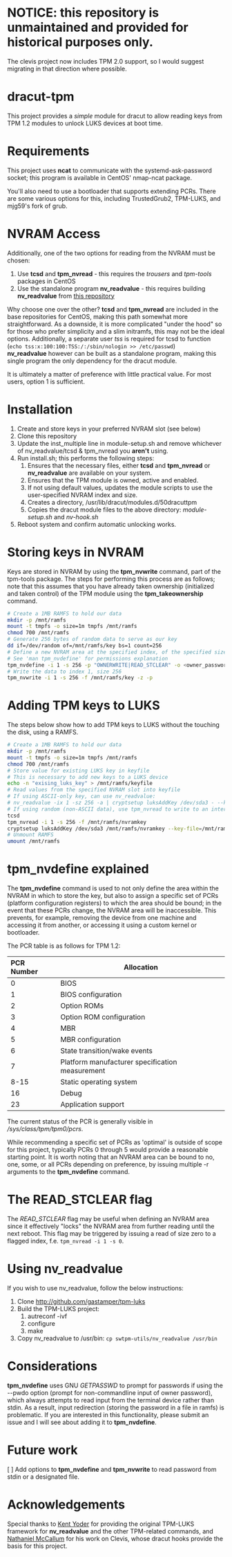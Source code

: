 # NOTICE: this repository is unmaintained and provided for historical purposes only.  
The clevis project now includes TPM 2.0 support, so I would suggest migrating in that direction where possible.
  
  
# dracut-tpm
This project provides a *simple* module for dracut to allow reading keys from TPM 1.2 modules to unlock LUKS devices at boot time.

# Requirements
This project uses **ncat** to communicate with the systemd-ask-password socket; this program is available in CentOS' nmap-ncat package. 

You'll also need to use a bootloader that supports extending PCRs.  There are some various options for this, including TrustedGrub2, TPM-LUKS, and mjg59's fork of grub.

# NVRAM Access
Additionally, one of the two options for reading from the NVRAM must be chosen:
1. Use **tcsd** and **tpm_nvread** - this requires the *trousers* and *tpm-tools* packages in CentOS
2. Use the standalone program **nv_readvalue** - this requires building **nv_readvalue** from [this repository](http://github.com/gastamper/tpm-luks)

Why choose one over the other?
**tcsd** and **tpm_nvread** are included in the base repositories for CentOS, making this path somewhat more straightforward.  As a downside, it is more complicated "under the hood" so for those who prefer simplicity and a slim initramfs, this may not be the ideal options.  Additionally, a separate user *tss* is required for tcsd to function (```echo tss:x:100:100:TSS:/:/sbin/nologin >> /etc/passwd```)  
**nv_readvalue** however can be built as a standalone program, making this single program the only dependency for the dracut module.

It is ultimately a matter of preference with little practical value.  For most users, option 1 is sufficient.

# Installation
1. Create and store keys in your preferred NVRAM slot (see below)
2. Clone this repository
3. Update the inst_multiple line in module-setup.sh and remove whichever of nv_readvalue/tcsd & tpm_nvread you **aren't** using.
4. Run install.sh; this performs the following steps:
   1. Ensures that the necessary files, either **tcsd** and **tpm_nvread** or **nv_readvalue** are available on your system.
   2. Ensures that the TPM module is owned, active and enabled.
   3. If not using default values, updates the module scripts to use the user-specified NVRAM index and size.
   4. Creates a directory, /usr/lib/dracut/modules.d/50dracuttpm
   5. Copies the dracut module files to the above directory: *module-setup.sh* and *nv-hook.sh*
5. Reboot system and confirm automatic unlocking works.

# Storing keys in NVRAM
Keys are stored in NVRAM by using the **tpm_nvwrite** command, part of the tpm-tools package.  The steps for performing this process are as follows; note that this assumes that you have already taken ownership (initialized and taken control) of the TPM module using the **tpm_takeownership** command.
```sh
# Create a 1MB RAMFS to hold our data
mkdir -p /mnt/ramfs
mount -t tmpfs -o size=1m tmpfs /mnt/ramfs
chmod 700 /mnt/ramfs
# Generate 256 bytes of random data to serve as our key
dd if=/dev/random of=/mnt/ramfs/key bs=1 count=256
# Define a new NVRAM area at the specified index, of the specified size
# See 'man tpm_nvdefine' for permissions explanation
tpm_nvdefine -i 1 -s 256 -p "OWNERWRITE|READ_STCLEAR" -o <owner_password> [-r <PCR1> -r <PCR2> ... n]
# Write the data to index 1, size 256
tpm_nvwrite -i 1 -s 256 -f /mnt/ramfs/key -z -p
```

# Adding TPM keys to LUKS
The steps below show how to add TPM keys to LUKS without the touching the disk, using a RAMFS.  
```sh
# Create a 1MB RAMFS to hold our data
mkdir -p /mnt/ramfs
mount -t tmpfs -o size=1m tmpfs /mnt/ramfs
chmod 700 /mnt/ramfs
# Store value for existing LUKS key in keyfile
# This is necessary to add new keys to a LUKS device
echo -n "exising_luks_key" > /mnt/ramfs/keyfile
# Read values from the specified NVRAM slot into keyfile
# If using ASCII-only key, can use nv_readvalue:
# nv_readvalue -ix 1 -sz 256 -a | cryptsetup luksAddKey /dev/sda3 - --key-file=/mnt/ramfs/keyfile
# If using random (non-ASCII data), use tpm_nvread to write to an intermediary file
tcsd
tpm_nvread -i 1 -s 256 -f /mnt/ramfs/nvramkey
cryptsetup luksAddKey /dev/sda3 /mnt/ramfs/nvramkey --key-file=/mnt/ramfs/keyfile
# Unmount RAMFS
umount /mnt/ramfs
```

# tpm_nvdefine explained
The **tpm_nvdefine** command is used to not only define the area within the NVRAM in which to store the key, but also to assign a specific set of PCRs (platform configuration registers) to which the area should be bound; in the event that these PCRs change, the NVRAM area will be inaccessible.  This prevents, for example, removing the device from one machine and accessing it from another, or accessing it using a custom kernel or bootloader.

The PCR table is as follows for TPM 1.2:

| PCR Number | Allocation       |
| :---------- | ---------------- |
|0           | BIOS             |
|1         | BIOS configuration |
|2         | Option ROMs |
|3         | Option ROM configuration |
|4         | MBR |
|5         | MBR configuration |
|6         | State transition/wake events |
|7         | Platform manufacturer specification measurement |
|8-15         | Static operating system |
|16         | Debug |
|23         | Application support |

The current status of the PCR is generally visible in */sys/class/tpm/tpm0/pcrs*.

While recommending a specific set of PCRs as 'optimal' is outside of scope for this project, typically PCRs 0 through 5 would provide a reasonable starting point.  It is worth noting that an NVRAM area can be bound to no, one, some, or all PCRs depending on preference, by issuing multiple -r arguments to the **tpm_nvdefine** command.

# The READ_STCLEAR flag
The *READ_STCLEAR* flag may be useful when defining an NVRAM area since it effectively "locks" the NVRAM area from further reading until the next reboot.  This flag may be triggered by issuing a read of size zero to a flagged index, f.e. `tpm_nvread -i 1 -s 0`.

# Using nv_readvalue
If you wish to use nv_readvalue, follow the below instructions:
1. Clone http://github.com/gastamper/tpm-luks
2. Build the TPM-LUKS project:
   1. autreconf -ivf
   2. configure
   3. make
3. Copy nv_readvalue to /usr/bin: `cp swtpm-utils/nv_readvalue /usr/bin`

# Considerations
**tpm_nvdefine** uses GNU _GETPASSWD_ to prompt for passwords if using the --pwdo option (prompt for non-commandline input of owner password), which always attempts to read input from the terminal device rather than stdin.  As a result, input redirection (storing the password in a file in ramfs) is problematic.  If you are interested in this functionality, please submit an issue and I will see about adding it to **tpm_nvdefine**.

# Future work
[ ] Add options to **tpm_nvdefine** and **tpm_nvwrite** to read password from stdin or a designated file.

# Acknowledgements
Special thanks to [Kent Yoder](https://github.com/shpedoikal) for providing the original TPM-LUKS framework for **nv_readvalue** and the other TPM-related commands, and [Nathaniel McCallum](https://npmccallum.gitlab.io/about/) for his work on Clevis, whose dracut hooks provide the basis for this project.
